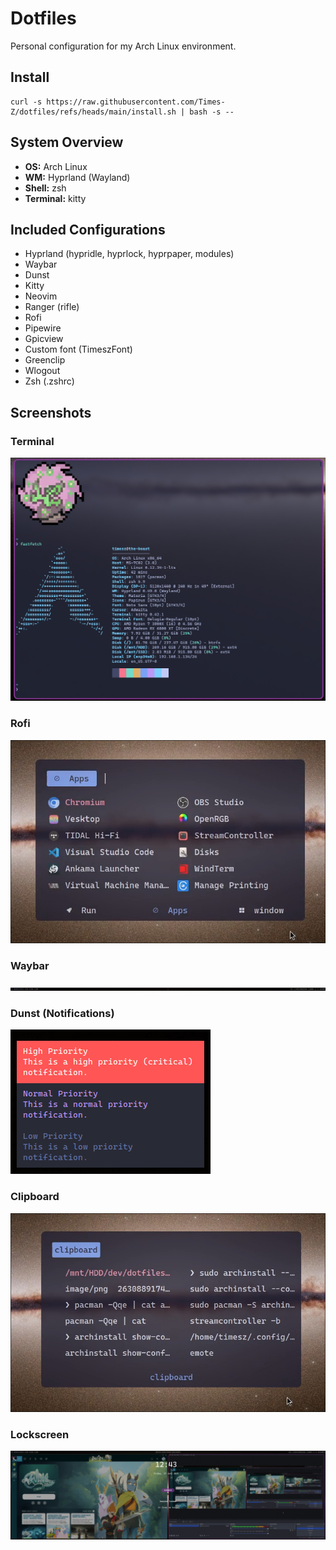# Dotfiles

Personal configuration for my Arch Linux environment.

## Install
```
curl -s https://raw.githubusercontent.com/Times-Z/dotfiles/refs/heads/main/install.sh | bash -s --
```

## System Overview

- **OS:** Arch Linux
- **WM:** Hyprland (Wayland)
- **Shell:** zsh
- **Terminal:** kitty

## Included Configurations

- Hyprland (hypridle, hyprlock, hyprpaper, modules)
- Waybar
- Dunst
- Kitty
- Neovim
- Ranger (rifle)
- Rofi
- Pipewire
- Gpicview
- Custom font (TimeszFont)
- Greenclip
- Wlogout
- Zsh (.zshrc)

## Screenshots

### Terminal
![Terminal](.assets/terminal.jpg)

### Rofi
![Rofi](.assets/rofi.jpg)

### Waybar
![Waybar](.assets/waybar.jpg)

### Dunst (Notifications)
![Notifications](.assets/notifications.jpg)

### Clipboard
![Clipboard](.assets/clipboard.jpg)

### Lockscreen
![Lockscreen](.assets/lockscreen.jpg)
